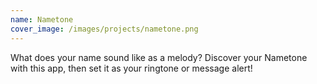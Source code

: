 ```yaml
---
name: Nametone
cover_image: /images/projects/nametone.png
---
```


What does your name sound like as a melody? Discover your Nametone with this app, then set it as your ringtone or message alert!
